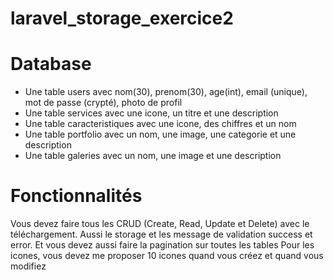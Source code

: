# laravel_storage_exercice2

# Database
- Une table users avec nom(30), prenom(30), age(int), email (unique), mot de passe (crypté), photo de profil
- Une table services avec une icone, un titre et une description
- Une table caracteristiques avec une icone, des chiffres et un nom
- Une table portfolio avec un nom, une image, une categorie et une description
- Une table galeries avec un nom, une image et une description

# Fonctionnalités
Vous devez faire tous les CRUD (Create, Read, Update et Delete) avec le téléchargement. Aussi le storage et les message de validation success et error. Et vous devez aussi faire la pagination sur toutes les tables
Pour les icones, vous devez me proposer 10 icones quand vous créez et quand vous modifiez